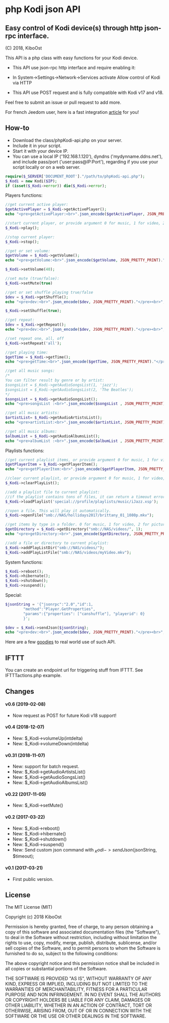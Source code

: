 
# php Kodi json API

## Easy control of Kodi device(s) through http json-rpc interface.
(C) 2018, KiboOst

This API is a php class with easy functions for your Kodi device.

- This API use json-rpc http interface and require enabling it:
- In System->Settings->Network->Services activate Allow control of Kodi via HTTP

- This API use POST request and is fully compatible with Kodi v17 and v18.

Feel free to submit an issue or pull request to add more.

For french Jeedom user, here is a fast integration [article](/jeedom/kodi-jeedom.md) for you!

## How-to

- Download the class/phpKodi-api.php on your server.
- Include it in your script.
- Start it with your device IP.
- You can use a local IP ('192.168.1.120'), dyndns ('mydynname.ddns.net'), and include pass/port ('user:pass@IP:Port'), regarding if you use your script locally or on a web server.

```php
require($_SERVER['DOCUMENT_ROOT']."/path/to/phpKodi-api.php");
$_Kodi = new Kodi($IP);
if (isset($_Kodi->error)) die($_Kodi->error);
```

Players functions:

```php
//get current active player:
$getActivePlayer = $_Kodi->getActivePlayer();
echo "<pre>getActivePlayer:<br>".json_encode($getActivePlayer, JSON_PRETTY_PRINT)."</pre><br>";

//start current player, or provide argument 0 for music, 1 for video, 2 for pictures
$_Kodi->play();

//stop current player:
$_Kodi->stop();

//get or set volume:
$getVolume = $_Kodi->getVolume();
echo "<pre>getVolume:<br>".json_encode($getVolume, JSON_PRETTY_PRINT)."</pre><br>";

$_Kodi->setVolume(40);

//set mute (true/false):
$_Kodi->setMute(true)

//get or set shuffle playing true/false
$dev = $_Kodi->getShuffle();
echo "<pre>dev:<br>".json_encode($dev, JSON_PRETTY_PRINT)."</pre><br>";

$_Kodi->setShuffle(true);

//get repeat:
$dev = $_Kodi->getRepeat();
echo "<pre>dev:<br>".json_encode($dev, JSON_PRETTY_PRINT)."</pre><br>";

//set repeat one, all, off
$_Kodi->setRepeat('all');

//get playing time:
$getTime = $_Kodi->getTime();
echo "<pre>getTime:<br>".json_encode($getTime, JSON_PRETTY_PRINT)."</pre><br>";

//get all music songs:
/*
You can filter result by genre or by artist:
$songsList = $_Kodi->getAudioSongsList(1, 'jazz');
$songsList = $_Kodi->getAudioSongsList(2, 'The Beatles');
*/
$songsList = $_Kodi->getAudioSongsList();
echo "<pre>songsList :<br>".json_encode($songsList , JSON_PRETTY_PRINT)."</pre><br>";

//get all music artists:
$artistList= $_Kodi->getAudioArtistsList();
echo "<pre>artistList:<br>".json_encode($artistList, JSON_PRETTY_PRINT)."</pre><br>";

//get all music albums:
$albumList = $_Kodi->getAudioAlbumsList();
echo "<pre>albumList :<br>".json_encode($albumList , JSON_PRETTY_PRINT)."</pre><br>";

```

Playlists functions:

```php
//get current playlist items, or provide argument 0 for music, 1 for video, 2 for pictures:
$getPlayerItem = $_Kodi->getPlayerItem();
echo "<pre>getPlayerItem:<br>".json_encode($getPlayerItem, JSON_PRETTY_PRINT)."</pre><br>";

//clear current playlist, or provide argument 0 for music, 1 for video, 2 for pictures:
$_Kodi->clearPlayList();

//add a playlist file to current playlist:
//if the playlist contains tons of files, it can return a timeout error but playlist will load.
$_Kodi->loadPlaylist('special://profile/playlists/music/iJazz.xsp');

//open a file. This will play it automatically.
$_Kodi->openFile("smb://NAS/hollidays2017/brittany_01_1080p.mkv");

//get items by type in a folder. 0 for music, 1 for video, 2 for pictures:
$getDirectory = $_Kodi->getDirectory("smb://NAS/videos/", 1);
echo "<pre>getDirectory:<br>".json_encode($getDirectory, JSON_PRETTY_PRINT)."</pre><br>";

//add a file or directory to current playlist:
$_Kodi->addPlayListDir("smb://NAS/videos/");
$_Kodi->addPlayListFile("smb://NAS/videos/myVideo.mkv");
```

System functions:

```php
$_Kodi->reboot();
$_Kodi->hibernate();
$_Kodi->shutdown();
$_Kodi->suspend();
```

Special:

```php
$jsonString = '{"jsonrpc":"2.0","id":1,
		"method":"Player.GetProperties",
		"params":{"properties": ["canshuffle"], "playerid": 0}
		}';

$dev = $_Kodi->sendJson($jsonString);
echo "<pre>dev:<br>".json_encode($dev, JSON_PRETTY_PRINT)."</pre><br>";
```

Here are a few [goodies](Goodies.md) to real world use of such API.


## IFTTT

You can create an endpoint url for triggering stuff from IFTTT. See IFTTTactions.php example.

## Changes

#### v0.6 (2019-02-08)
- Now request as POST for future Kodi v18 support!

#### v0.4 (2018-12-07)
- New: $_Kodi->volumeUp(intdelta)
- New: $_Kodi->volumeDown(intdelta)

#### v0.31 (2018-11-07)
- New: support for batch request.
- New: $_Kodi->getAudioArtistsList()
- New: $_Kodi->getAudioSongsList()
- New: $_Kodi->getAudioAlbumsList()

#### v0.22 (2017-11-05)
- New: $_Kodi->setMute()

#### v0.2 (2017-03-22)
- New: $_Kodi->reboot()
- New: $_Kodi->hibernate()
- New: $_Kodi->shutdown()
- New: $_Kodi->suspend()
- New: Send custom json command with $_Kodi->sendJson($jsonString, $timeout);

#### v0.1 (2017-03-21)
- First public version.

## License

The MIT License (MIT)

Copyright (c) 2018 KiboOst

Permission is hereby granted, free of charge, to any person obtaining a copy of this software and associated documentation files (the "Software"), to deal in the Software without restriction, including without limitation the rights to use, copy, modify, merge, publish, distribute, sublicense, and/or sell copies of the Software, and to permit persons to whom the Software is furnished to do so, subject to the following conditions:

The above copyright notice and this permission notice shall be included in all copies or substantial portions of the Software.

THE SOFTWARE IS PROVIDED "AS IS", WITHOUT WARRANTY OF ANY KIND, EXPRESS OR
IMPLIED, INCLUDING BUT NOT LIMITED TO THE WARRANTIES OF MERCHANTABILITY,
FITNESS FOR A PARTICULAR PURPOSE AND NON INFRINGEMENT. IN NO EVENT SHALL THE AUTHORS OR COPYRIGHT HOLDERS BE LIABLE FOR ANY CLAIM, DAMAGES OR OTHER LIABILITY, WHETHER IN AN ACTION OF CONTRACT, TORT OR OTHERWISE, ARISING FROM, OUT OF OR IN CONNECTION WITH THE SOFTWARE OR THE USE OR OTHER DEALINGS IN THE SOFTWARE.
